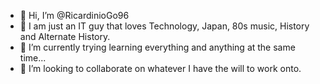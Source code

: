 - 👋 Hi, I’m @RicardinioGo96
- 👀 I am just an IT guy that loves Technology, Japan, 80s music, History and Alternate History.
- 🌱 I’m currently trying learning everything and anything at the same time...
- 💞️ I’m looking to collaborate on whatever I have the will to work onto.
